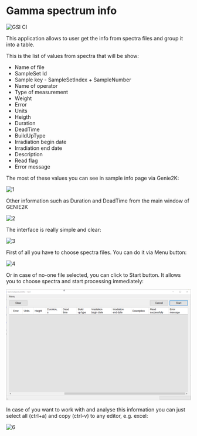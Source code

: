 # Gamma spectrum info

![GSI CI](https://github.com/regata-jinr/GammaSpectrumInfo/workflows/GSI%20CI/badge.svg)

This application allows to user get the info from spectra files and group it into a table.

This is the list of values from spectra that will be show:

* Name of file
* SampleSet Id
* Sample key - SampleSetIndex + SampleNumber
* Name of operator
* Type of measurement
* Weight
* Error
* Units
* Heigth
* Duration
* DeadTime
* BuildUpType
* Irradiation begin date
* Irradiation end date
* Description
* Read flag
* Error message

The most of these values you can see in sample info page via Genie2K:

![1](https://sun9-22.userapi.com/c856036/v856036935/21f281/WD__s7Zdx6A.jpg)

Other information such as Duration and DeadTime from the main window of GENIE2K

![2](https://sun9-50.userapi.com/c205524/v205524935/d743e/XGQz5JfanE8.jpg)

The interface is really simple and clear:

![3](https://sun9-70.userapi.com/c856036/v856036935/21f267/v-eeAcYuyEI.jpg)

First of all you have to choose spectra files. You can do it via Menu button:

![4](https://sun9-32.userapi.com/c856036/v856036935/21f293/fs7QtlgyZbo.jpg)

Or in case of no-one file selected, you can click to Start button. It allows you to choose spectra and start processing immediately: 

![5](GSIui/Resources/GSIDemo.gif)

In case of you want to work with and analyse this information you can just select all (ctrl+a) and copy (ctrl-v) to any editor, e.g. excel:

![6](GSIui/Resources/GSIExportToExcel.gif)

